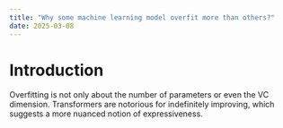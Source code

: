 ```yaml
---
title: "Why some machine learning model overfit more than others?"
date: 2025-03-08
---
```


# Introduction

Overfitting is not only about the number of parameters or even the VC dimension. Transformers are notorious for indefinitely improving, which suggests a more nuanced notion of expressiveness.
